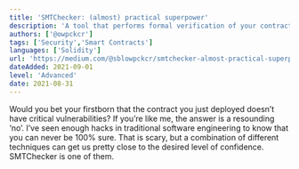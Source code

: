 ```yaml
---
title: 'SMTChecker: (almost) practical superpower'
description: 'A tool that performs formal verification of your contract: you define a specification and SMTChecker formally proves that the contract conforms to the spec.'
authors: ['@owpckcr']
tags: ['Security','Smart Contracts']
languages: ['Solidity']
url: 'https://medium.com/@sblowpckcr/smtchecker-almost-practical-superpower-5a3efdb3cf19'
dateAdded: 2021-09-01
level: 'Advanced'
date: 2021-08-31
---
```


Would you bet your firstborn that the contract you just deployed doesn’t have critical vulnerabilities? If you’re like me, the answer is a resounding ‘no’.
I’ve seen enough hacks in traditional software engineering to know that you can never be 100% sure. That is scary, but a combination of different techniques can get us pretty close to the desired level of confidence. SMTChecker is one of them.